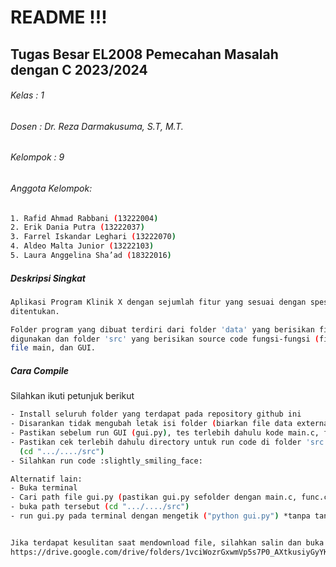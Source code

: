 # README !!!
## Tugas Besar EL2008 Pemecahan Masalah dengan C 2023/2024
###### Kelas    : 1
###### Dosen    : Dr. Reza Darmakusuma, S.T, M.T.
###### Kelompok : 9

###### Anggota Kelompok:
```bash
1. Rafid Ahmad Rabbani (13222004)
2. Erik Dania Putra (13222037)
3. Farrel Iskandar Leghari (13222070)
4. Aldeo Malta Junior (13222103)
5. Laura Anggelina Sha’ad (18322016)
```
##### Deskripsi Singkat
```bash
Aplikasi Program Klinik X dengan sejumlah fitur yang sesuai dengan spesifikasi yang telah
ditentukan.

Folder program yang dibuat terdiri dari folder 'data' yang berisikan file-file external yang
digunakan dan folder 'src' yang berisikan source code fungsi-fungsi (fitur), file header,
file main, dan GUI.
```
##### Cara Compile
Silahkan ikuti petunjuk berikut
```bash
- Install seluruh folder yang terdapat pada repository github ini
- Disarankan tidak mengubah letak isi folder (biarkan file data external dan program terpisah folder)
- Pastikan sebelum run GUI (gui.py), tes terlebih dahulu kode main.c, func.c, dan func.h
- Pastikan cek terlebih dahulu directory untuk run code di folder 'src'
  (cd ".../..../src")
- Silahkan run code :slightly_smiling_face:

Alternatif lain:
- Buka terminal
- Cari path file gui.py (pastikan gui.py sefolder dengan main.c, func.c, func.h pada folder 'src' dan folder 'src' berada di path yang sama dengan folder 'data')
- buka path tersebut (cd ".../..../src")
- run gui.py pada terminal dengan mengetik ("python gui.py") *tanpa tanda petik


Jika terdapat kesulitan saat mendownload file, silahkan salin dan buka link dibawah:
https://drive.google.com/drive/folders/1vciWozrGxwmVp5s7P0_AXtkusiyGyYKB
```
